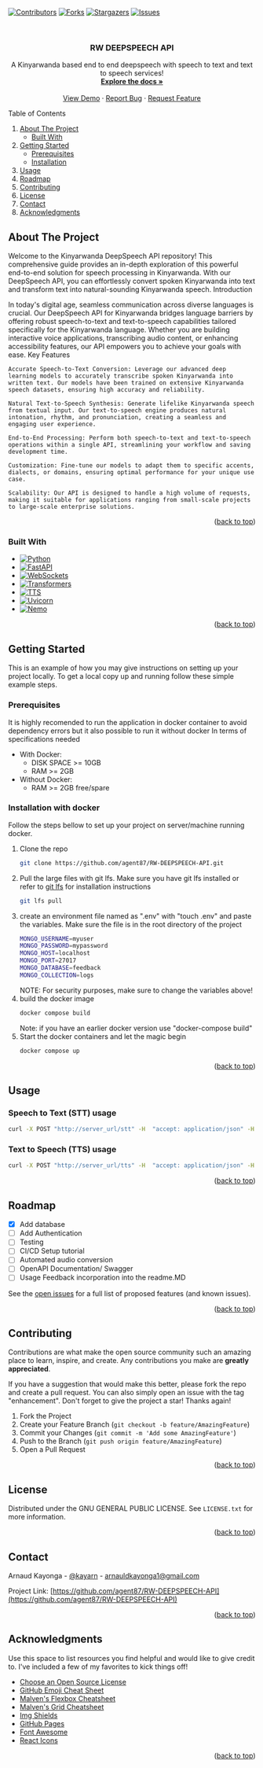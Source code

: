 <!-- Improved compatibility of back to top link: See: https://github.com/othneildrew/Best-README-Template/pull/73 -->
<a name="readme-top"></a>
<!--
*** Thanks for checking out the Best-README-Template. If you have a suggestion
*** that would make this better, please fork the repo and create a pull request
*** or simply open an issue with the tag "enhancement".
*** Don't forget to give the project  a star!
*** Thanks again! Now go create something AMAZING! :D
-->



<!-- PROJECT SHIELDS  -->
<!--
*** I'm using markdown "reference style" links for readability.
*** Reference links are enclosed in brackets [ ] instead of parentheses ( ).
*** See the bottom of this document for the declaration of the reference variables
*** for contributors-url, forks-url, etc. This is an optional, concise syntax you may use.
*** https://www.markdownguide.org/basic-syntax/#reference-style-links
-->
[![Contributors][contributors-shield]][contributors-url]
[![Forks][forks-shield]][forks-url]
[![Stargazers][stars-shield]][stars-url]
[![Issues][issues-shield]][issues-url]



<!-- PROJECT LOGO -->
<br />
<div align="center">
  <a href="https://github.com/agent87/RW-DEEPSPEECH-API">
  </a>

  <h3 align="center">RW DEEPSPEECH API</h3>

  <p align="center">
    A Kinyarwanda based end to end deepspeech with speech to text and text to speech services!
    <br />
    <a href="https://github.com/agent87/RW-DEEPSPEECH-API"><strong>Explore the docs »</strong></a>
    <br />
    <br />
    <a href="https://github.com/agent87/RW-DEEPSPEECH-API">View Demo</a>
    ·
    <a href="https://github.com/agent87/RW-DEEPSPEECH-API/issues">Report Bug</a>
    ·
    <a href="https://github.com/agent87/RW-DEEPSPEECH-API/issues">Request Feature</a>
  </p>
</div>



<!-- TABLE OF CONTENTS -->

  <summary>Table of Contents</summary>
  <ol>
    <li>
      <a href="#about-the-project">About The Project</a>
      <ul>
        <li><a href="#built-with">Built With</a></li>
      </ul>
    </li>
    <li>
      <a href="#getting-started">Getting Started</a>
      <ul>
        <li><a href="#prerequisites">Prerequisites</a></li>
        <li><a href="#installation">Installation</a></li>
      </ul>
    </li>
    <li><a href="#usage">Usage</a></li>
    <li><a href="#roadmap">Roadmap</a></li>
    <li><a href="#contributing">Contributing</a></li>
    <li><a href="#license">License</a></li>
    <li><a href="#contact">Contact</a></li>
    <li><a href="#acknowledgments">Acknowledgments</a></li>
  </ol>




<!-- ABOUT THE PROJECT -->
## About The Project

Welcome to the Kinyarwanda DeepSpeech API repository! This comprehensive guide provides an in-depth exploration of this powerful end-to-end solution for speech processing in Kinyarwanda. With our DeepSpeech API, you can effortlessly convert spoken Kinyarwanda into text and transform text into natural-sounding Kinyarwanda speech.
Introduction

In today's digital age, seamless communication across diverse languages is crucial. Our DeepSpeech API for Kinyarwanda bridges language barriers by offering robust speech-to-text and text-to-speech capabilities tailored specifically for the Kinyarwanda language. Whether you are building interactive voice applications, transcribing audio content, or enhancing accessibility features, our API empowers you to achieve your goals with ease.
Key Features

    Accurate Speech-to-Text Conversion: Leverage our advanced deep learning models to accurately transcribe spoken Kinyarwanda into written text. Our models have been trained on extensive Kinyarwanda speech datasets, ensuring high accuracy and reliability.

    Natural Text-to-Speech Synthesis: Generate lifelike Kinyarwanda speech from textual input. Our text-to-speech engine produces natural intonation, rhythm, and pronunciation, creating a seamless and engaging user experience.

    End-to-End Processing: Perform both speech-to-text and text-to-speech operations within a single API, streamlining your workflow and saving development time.

    Customization: Fine-tune our models to adapt them to specific accents, dialects, or domains, ensuring optimal performance for your unique use case.

    Scalability: Our API is designed to handle a high volume of requests, making it suitable for applications ranging from small-scale projects to large-scale enterprise solutions.



<p align="right">(<a href="#readme-top">back to top</a>)</p>



### Built With

* [![Python](https://img.shields.io/badge/Python-3776AB?style=for-the-badge&logo=python&logoColor=white)](https://www.python.org/)
* [![FastAPI](https://img.shields.io/badge/FastAPI-005571?style=for-the-badge&logo=fastapi&logoColor=white)](https://fastapi.tiangolo.com/)
* [![WebSockets](https://img.shields.io/badge/WebSockets-4DC0B5?style=for-the-badge&logo=websocket&logoColor=white)](https://en.wikipedia.org/wiki/WebSocket)
* [![Transformers](https://img.shields.io/badge/Transformers-FFA100?style=for-the-badge&logo=huggingface&logoColor=white)](https://huggingface.co/transformers/)
* [![TTS](https://img.shields.io/badge/TTS-000000?style=for-the-badge&logo=readthedocs&logoColor=white)](https://tts.readthedocs.io/en/latest/index.html)
* [![Uvicorn](https://img.shields.io/badge/Uvicorn-3F3F3F?style=for-the-badge&logo=fastapi&logoColor=white)](https://www.uvicorn.org/)
* [![Nemo](https://img.shields.io/badge/Nemo-2590F7?style=for-the-badge&logo=apachenemo&logoColor=white)](https://github.com/nvidia/nemo)


<p align="right">(<a href="#readme-top">back to top</a>)</p>



<!-- GETTING STARTED -->
## Getting Started

This is an example of how you may give instructions on setting up your project locally.
To get a local copy up and running follow these simple example steps.

### Prerequisites

It is highly recomended to run the application in docker container to avoid dependency errors but it also possible to run it without docker
In terms of specifications needed

* With Docker:
    - DISK SPACE >= 10GB
    - RAM >= 2GB
* Without Docker:
    - RAM >= 2GB free/spare


### Installation with docker

Follow the steps bellow to set up your project on server/machine running docker.


1. Clone the repo
   ```sh
   git clone https://github.com/agent87/RW-DEEPSPEECH-API.git
   ```
2. Pull the large files with git lfs. Make sure you have git lfs installed or refer to [git lfs](https://git-lfs.github.com/) for installation instructions
   ```sh
   git lfs pull
   ```
2. create an environment file named as ".env" with "touch .env" and paste the variables. Make sure the file is in the root directory of the project
    ```sh
    MONGO_USERNAME=myuser
    MONGO_PASSWORD=mypassword
    MONGO_HOST=localhost
    MONGO_PORT=27017
    MONGO_DATABASE=feedback
    MONGO_COLLECTION=logs
    ```
    NOTE: For security purposes, make sure to change the variables above!
3. build the docker image
   ```sh
   docker compose build
   ```
   Note: if you have an earlier docker version use "docker-compose build"
4. Start the docker containers and let the magic begin
   ```sh
   docker compose up
   ```

<p align="right">(<a href="#readme-top">back to top</a>)</p>



<!-- USAGE EXAMPLES -->
## Usage

### Speech to Text (STT) usage
```sh
curl -X POST "http://server_url/stt" -H  "accept: application/json" -H  "Content-Type: multipart/form-data" -F "file=@/path/to/audio/file"
```

### Text to Speech (TTS) usage
```sh
curl -X POST "http://server_url/tts" -H  "accept: application/json" -H  "Content-Type: application/json" -d "{\"text\":\"string\"}"
``` 



<p align="right">(<a href="#readme-top">back to top</a>)</p>



<!-- ROADMAP -->
## Roadmap

- [x] Add database
- [ ] Add Authentication
- [ ] Testing
- [ ] CI/CD Setup tutorial
- [ ] Automated audio conversion
- [ ] OpenAPI Documentation/ Swagger
- [ ] Usage Feedback incorporation into the readme.MD

See the [open issues](https://github.com/agent87/RW-DEEPSPEECH-API/issues) for a full list of proposed features (and known issues).

<p align="right">(<a href="#readme-top">back to top</a>)</p>



<!-- CONTRIBUTING -->
## Contributing

Contributions are what make the open source community such an amazing place to learn, inspire, and create. Any contributions you make are **greatly appreciated**.

If you have a suggestion that would make this better, please fork the repo and create a pull request. You can also simply open an issue with the tag "enhancement".
Don't forget to give the project a star! Thanks again!

1. Fork the Project
2. Create your Feature Branch (`git checkout -b feature/AmazingFeature`)
3. Commit your Changes (`git commit -m 'Add some AmazingFeature'`)
4. Push to the Branch (`git push origin feature/AmazingFeature`)
5. Open a Pull Request

<p align="right">(<a href="#readme-top">back to top</a>)</p>



<!-- LICENSE -->
## License

Distributed under the GNU GENERAL PUBLIC LICENSE. See `LICENSE.txt` for more information.

<p align="right">(<a href="#readme-top">back to top</a>)</p>



<!-- CONTACT -->
## Contact

Arnaud Kayonga - [@kayarn](https://www.kayarn.co) - arnauldkayonga1@gmail.com

Project Link: [https://github.com/agent87/RW-DEEPSPEECH-API](https://github.com/agent87/RW-DEEPSPEECH-API)

<p align="right">(<a href="#readme-top">back to top</a>)</p>



<!-- ACKNOWLEDGMENTS -->
## Acknowledgments

Use this space to list resources you find helpful and would like to give credit to. I've included a few of my favorites to kick things off!

* [Choose an Open Source License](https://choosealicense.com)
* [GitHub Emoji Cheat Sheet](https://www.webpagefx.com/tools/emoji-cheat-sheet)
* [Malven's Flexbox Cheatsheet](https://flexbox.malven.co/)
* [Malven's Grid Cheatsheet](https://grid.malven.co/)
* [Img Shields](https://shields.io)
* [GitHub Pages](https://pages.github.com)
* [Font Awesome](https://fontawesome.com)
* [React Icons](https://react-icons.github.io/react-icons/search)

<p align="right">(<a href="#readme-top">back to top</a>)</p>



<!-- MARKDOWN LINKS & IMAGES -->
<!-- https://www.markdownguide.org/basic-syntax/#reference-style-links -->
[contributors-shield]: https://img.shields.io/github/contributors/agent87/RW-DEEPSPEECH-API
[contributors-url]: https://github.com/agent87/RW-DEEPSPEECH-API/graphs/contributors
[forks-shield]: https://img.shields.io/github/forks/agent87/RW-DEEPSPEECH-API
[forks-url]: agent87/RW-DEEPSPEECH-API
[stars-shield]: https://img.shields.io/github/stars/agent87/RW-DEEPSPEECH-API
[stars-url]: agent87/RW-DEEPSPEECH-API
[issues-shield]: https://img.shields.io/github/issues/agent87/RW-DEEPSPEECH-API
[issues-url]: https://github.com/agent87/RW-DEEPSPEECH-API/issues

[Python.py]: https://img.shields.io/badge/python-000000?style=for-the-badge&logo=pythondotpy&logoColor=white
[Python-url]: https://python.com/

[FastAPI.py]: https://img.shields.io/badge/FastAPI-005571?style=for-the-badge&logo=fastapi&logoColor=white
[FastAPI-url]: https://fastapi.tiangolo.com/

[Nemo.py]: https://img.shields.io/badge/Nemo-0077B5?style=for-the-badge&logo=Nemo&logoColor=white
[Nemo-url]: https://nemo.apache.org/

[Websocket.py]: https://img.shields.io/badge/Websocket-000000?style=for-the-badge&logo=websocket&logoColor=white
[Websocket-url]: https://websocket.org/


